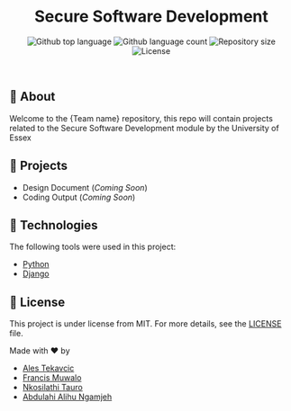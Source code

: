 <h1 align="center">Secure Software Development</h1>

<p align="center">
  <img alt="Github top language" src="https://img.shields.io/github/languages/top/alesteka/ssd?color=56BEB8">

  <img alt="Github language count" src="https://img.shields.io/github/languages/count/alesteka/ssd?color=56BEB8">

  <img alt="Repository size" src="https://img.shields.io/github/repo-size/alesteka/ssd?color=56BEB8">

  <img alt="License" src="https://img.shields.io/github/license/alesteka/ssd?color=56BEB8">
</p>


<br>

## :dart: About ##

Welcome to the {Team name} repository, this repo will contain projects related to the Secure Software Development module by the University of Essex

## :dart: Projects ##

<!-- - [Design Document](https://github.com) -->
- Design Document (_Coming Soon_)
- Coding Output (_Coming Soon_)

## :rocket: Technologies ##

The following tools were used in this project:

- [Python](https://www.python.org/)
- [Django](https://www.djangoproject.com/)


## :memo: License ##

This project is under license from MIT. For more details, see the [LICENSE](LICENSE) file.


Made with :heart: by 

- <a href="https://github.com/alesteka" target="_blank">Ales Tekavcic</a>
- <a href="https://github.com" target="_blank">Francis Muwalo</a>
- <a href="https://github.com/nkosi-tauro" target="_blank">Nkosilathi Tauro</a>
- <a href="https://github.com" target="_blank">Abdulahi Alihu Ngamjeh</a>

